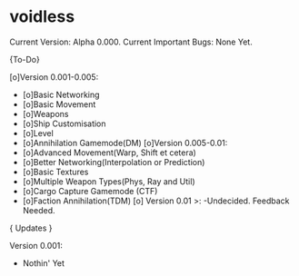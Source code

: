 voidless
========
Current Version: Alpha 0.000.
Current Important Bugs: None Yet.

{To-Do}

[o]Version 0.001-0.005:
  - [o]Basic Networking
  - [o]Basic Movement
  - [o]Weapons
  - [o]Ship Customisation
  - [o]Level
  - [o]Annihilation Gamemode(DM)
[o]Version 0.005-0.01:
  - [o]Advanced Movement(Warp, Shift et cetera)
  - [o]Better Networking(Interpolation or Prediction)
  - [o]Basic Textures
  - [o]Multiple Weapon Types(Phys, Ray and Util)
  - [o]Cargo Capture Gamemode (CTF)
  - [o]Faction Annihilation(TDM)
[o] Version 0.01 >:
  -Undecided. Feedback Needed.

{ Updates }

Version 0.001:
  - Nothin' Yet
